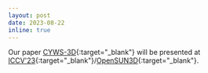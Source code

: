 ```yaml
---
layout: post
date: 2023-08-22
inline: true
---
```


Our paper [CYWS-3D](https://arxiv.org/abs/2308.10417/){:target="\_blank"} will be presented at [ICCV'23](https://iccv2023.thecvf.com/){:target="\_blank"}/[OpenSUN3D](https://opensun3d.github.io/){:target="\_blank"}.
